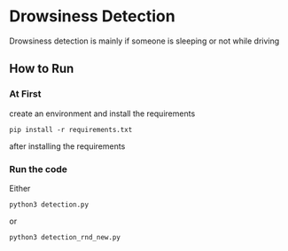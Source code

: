 # Drowsiness Detection

Drowsiness detection is mainly if someone is sleeping or not while driving

## How to Run
### At First
create an environment and install the requirements
```
pip install -r requirements.txt
```
after installing the requirements

### Run the code
Either
```
python3 detection.py
```
or
```
python3 detection_rnd_new.py
```
